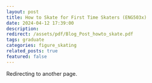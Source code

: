 ```yaml
---
layout: post
title: How to Skate for First Time Skaters (ENG503x)
date: 2024-04-12 17:39:00
description: 
redirect: /assets/pdf/Blog_Post_howto_skate.pdf
tags: graduate
categories: figure_skating 
related_posts: true
featured: false
---
```


Redirecting to another page.
